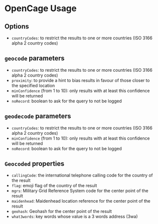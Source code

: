 # OpenCage Usage

## Options

- `countryCodes`: to restrict the results to one or more countries (ISO 3166 alpha 2 country codes)

## `geocode` parameters

- `countryCodes`: to restrict the results to one or more countries (ISO 3166 alpha 2 country codes)
- `proximity`: to provide a hint to bias results in favour of those closer to the specified location
- `minConfidence` (from 1 to 10): only results with at least this confidence will be returned
- `noRecord`: boolean to ask for the query to not be logged

## `geodecode` parameters

- `countryCodes`: to restrict the results to one or more countries (ISO 3166 alpha 2 country codes)
- `minConfidence` (from 1 to 10): only results with at least this confidence will be returned
- `noRecord`: boolean to ask for the query to not be logged

## `Geocoded` properties

- `callingCode`: the international telephone calling code for the country of the result
- `flag`: emoji flag of the country of the result
- `mgrs`: Military Grid Reference System code for the center point of the result
- `maidenhead`: Maidenhead location reference for the center point of the result
- `geohash`: Geohash for the center point of the result
- `what3words`: key words whose value is a 3 words address (3wa)
